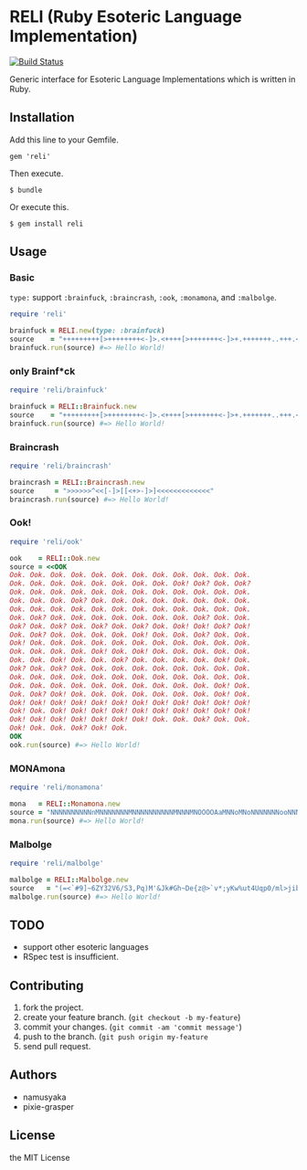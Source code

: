 # RELI (Ruby Esoteric Language Implementation)

[![Build Status](https://travis-ci.org/namusyaka/reli.png)](https://travis-ci.org/namusyaka/reli)

Generic interface for Esoteric Language Implementations which is written in Ruby.

## Installation

Add this line to your Gemfile.

`gem 'reli'`

Then execute.

`$ bundle`

Or execute this.

`$ gem install reli`

## Usage

### Basic

`type:` support `:brainfuck`, `:braincrash`, `:ook`, `:monamona`, and `:malbolge`.

```ruby
require 'reli'

brainfuck = RELI.new(type: :brainfuck)
source    = "+++++++++[>++++++++<-]>.<++++[>+++++++<-]>+.+++++++..+++.<++++++++[>----------<-]>+.<+++++++[>++++++++<-]>-.<+++++[>+++++<-]>-.+++.------.--------.<++++++++[>--------<-]>---."
brainfuck.run(source) #=> Hello World!
```

### only Brainf*ck

```ruby
require 'reli/brainfuck'

brainfuck = RELI::Brainfuck.new
source    = "+++++++++[>++++++++<-]>.<++++[>+++++++<-]>+.+++++++..+++.<++++++++[>----------<-]>+.<+++++++[>++++++++<-]>-.<+++++[>+++++<-]>-.+++.------.--------.<++++++++[>--------<-]>---."
brainfuck.run(source) #=> Hello World!
```

### Braincrash

```ruby
require 'reli/braincrash'

braincrash = RELI::Braincrash.new
source     = ">>>>>>^<<[-]>[[<+>-]>]<<<<<<<<<<<<<"
braincrash.run(source) #=> Hello World!
```

### Ook!

```ruby
require 'reli/ook'

ook    = RELI::Ook.new
source = <<OOK
Ook. Ook. Ook. Ook. Ook. Ook. Ook. Ook. Ook. Ook. Ook. Ook.
Ook. Ook. Ook. Ook. Ook. Ook. Ook. Ook. Ook! Ook? Ook. Ook?
Ook. Ook. Ook. Ook. Ook. Ook. Ook. Ook. Ook. Ook. Ook. Ook.
Ook. Ook. Ook. Ook? Ook. Ook. Ook. Ook. Ook. Ook. Ook. Ook.
Ook. Ook. Ook. Ook. Ook. Ook. Ook. Ook. Ook. Ook. Ook. Ook.
Ook. Ook? Ook. Ook. Ook. Ook. Ook. Ook. Ook. Ook? Ook. Ook.
Ook? Ook. Ook? Ook. Ook? Ook. Ook? Ook. Ook! Ook! Ook? Ook!
Ook. Ook? Ook. Ook. Ook. Ook. Ook! Ook. Ook. Ook? Ook. Ook.
Ook! Ook. Ook. Ook. Ook. Ook. Ook. Ook. Ook. Ook. Ook. Ook.
Ook. Ook. Ook. Ook. Ook! Ook. Ook! Ook. Ook. Ook. Ook. Ook.
Ook. Ook. Ook! Ook. Ook. Ook? Ook. Ook. Ook. Ook. Ook! Ook.
Ook? Ook. Ook? Ook. Ook. Ook. Ook. Ook. Ook. Ook. Ook. Ook.
Ook. Ook. Ook. Ook. Ook. Ook. Ook. Ook. Ook. Ook. Ook. Ook.
Ook. Ook. Ook. Ook. Ook. Ook. Ook. Ook. Ook. Ook. Ook! Ook.
Ook. Ook? Ook! Ook. Ook. Ook. Ook. Ook. Ook. Ook. Ook! Ook.
Ook! Ook! Ook! Ook! Ook! Ook! Ook! Ook! Ook! Ook! Ook! Ook!
Ook! Ook. Ook! Ook! Ook! Ook! Ook! Ook! Ook! Ook! Ook! Ook!
Ook! Ook! Ook! Ook! Ook! Ook! Ook! Ook. Ook. Ook? Ook. Ook.
Ook! Ook. Ook. Ook? Ook! Ook.
OOK
ook.run(source) #=> Hello World!
```

### MONAmona

```ruby
require 'reli/monamona'

mona   = RELI::Monamona.new
source = "NNNNNNNNNNnMNNNNNNNMNNNNNNNNNNMNNNMNOOOOAaMNNoMNoNNNNNNNooNNNoMNNoOONNNNNNNNNNNNNNNoMoNNNoAAAAAAoAAAAAAAAoMNo"
mona.run(source) #=> Hello World!
```

### Malbolge

```ruby
require 'reli/malbolge'

malbolge = RELI::Malbolge.new
source   = "(=<`#9]~6ZY32V6/S3,Pq)M'&Jk#Gh~De{z@>`v*;yKw%ut4Uqp0/ml>jibgIedFFaZB^{@[ZfXWV98Mqpo31kj.DCgT"
malbolge.run(source) #=> Hello World!
```

## TODO

* support other esoteric languages
* RSpec test is insufficient.

## Contributing

1. fork the project.
2. create your feature branch. (`git checkout -b my-feature`)
3. commit your changes. (`git commit -am 'commit message'`)
4. push to the branch. (`git push origin my-feature`
5. send pull request.

## Authors

* namusyaka
* pixie-grasper

## License

the MIT License
